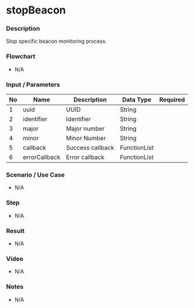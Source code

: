 # stopBeacon

### Description

Stop specific beacon monitoring process.

### Flowchart

- N/A

<!--![Flowchart](componentValue-flowchart.png?raw=true)-->

### Input / Parameters

| No | Name | Description | Data Type | Required |
| ------ | ------ | ------ |------ | ------ |
| 1 | uuid | UUID | String |   |
| 2 | identifier | Identifier | String |  | 
| 3 | major | Major number | String |  | 
| 4 | minor | Minor Number | String |  | 
| 5 | callback | Success callback | FunctionList |  | 
| 6 | errorCallback | Error callback | FunctionList |  | 

### Scenario / Use Case

- N/A

### Step

- N/A

### Result

- N/A

### Video

- N/A

### Notes

- N/A